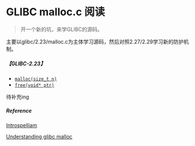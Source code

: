 # GLIBC malloc.c 阅读

> 开一个新的坑，来学GLIBC的源码。

主要以glibc/2.23/malloc.c为主体学习源码，然后对照2.27/2.29学习新的防护机制。

##### 【GLIBC-2.23】

- [`malloc(size_t n)`](./2.23-malloc().md)
- [`free(void* ptr)`](./2.23-free().md)

待补充ing

##### Reference

[Introspelliam](https://introspelliam.github.io/categories/pwn/)

[Understanding glibc malloc](https://sploitfun.wordpress.com/2015/02/10/understanding-glibc-malloc/)

